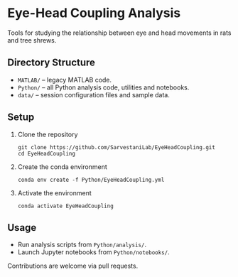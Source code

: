 # Eye-Head Coupling Analysis

Tools for studying the relationship between eye and head movements in rats and tree shrews.

## Directory Structure
- `MATLAB/` – legacy MATLAB code.
- `Python/` – all Python analysis code, utilities and notebooks.
- `data/` – session configuration files and sample data.

## Setup
1. Clone the repository
   ```
   git clone https://github.com/SarvestaniLab/EyeHeadCoupling.git
   cd EyeHeadCoupling
   ```
2. Create the conda environment
   ```
   conda env create -f Python/EyeHeadCoupling.yml
   ```
3. Activate the environment
   ```
   conda activate EyeHeadCoupling
   ```

## Usage
- Run analysis scripts from `Python/analysis/`.
- Launch Jupyter notebooks from `Python/notebooks/`.

Contributions are welcome via pull requests.
